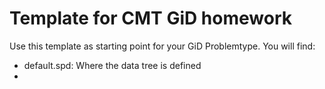 # Template for CMT GiD homework

Use this template as starting point for your GiD Problemtype. 
You will find:

- default.spd: Where the data tree is defined
- 
